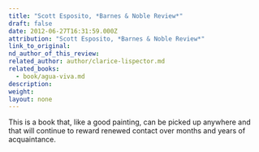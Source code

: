 ```yaml
---
title: "Scott Esposito, *Barnes & Noble Review*"
draft: false
date: 2012-06-27T16:31:59.000Z
attribution: "Scott Esposito, *Barnes & Noble Review*"
link_to_original:
nd_author_of_this_review:
related_author: author/clarice-lispector.md
related_books:
  - book/agua-viva.md
description:
weight:
layout: none
---
```

This is a book that, like a good painting, can be picked up anywhere and that will continue to reward renewed contact over months and years of acquaintance.

